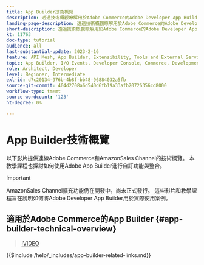 ```yaml
---
title: App Builder技術概覽
description: 透過技術概觀瞭解用於Adobe Commerce的Adobe Developer App Builder
landing-page-description: 透過技術概觀瞭解用於Adobe Commerce的Adobe Developer App Builder
short-description: 透過技術概觀瞭解用於Adobe Commerce的Adobe Developer App Builder
kt: 11763
doc-type: tutorial
audience: all
last-substantial-update: 2023-2-16
feature: API Mesh, App Builder, Extensibility, Tools and External Services, Backend Development
topic: App Builder, I/O Events, Developer Console, Commerce, Development, Integrations
role: Architect, Developer
level: Beginner, Intermediate
exl-id: d7c20134-976b-4b8f-bb48-96884032a5fb
source-git-commit: 404d2708a6d540d6fb19a33afb20726356cd8000
workflow-type: tm+mt
source-wordcount: '123'
ht-degree: 0%

---
```


# App Builder技術概覽

以下影片提供連線Adobe Commerce和AmazonSales Channel的技術概覽。 本教學課程也探討如何使用Adobe App Builder進行自訂功能與整合。

>[!IMPORTANT]
>
>AmazonSales Channel擴充功能仍在開發中，尚未正式發行。  這些影片和教學課程旨在說明如何將Adobe Developer App Builder用於實際使用案例。


## 適用於Adobe Commerce的App Builder {#app-builder-technical-overview}

>[!VIDEO](https://video.tv.adobe.com/v/3413512?quality=12&learn=on)

{{$include /help/_includes/app-builder-related-links.md}}
